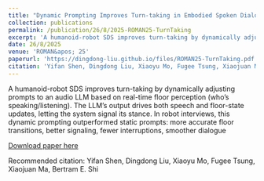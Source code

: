 ```yaml
---
title: "Dynamic Prompting Improves Turn-taking in Embodied Spoken Dialogue Systems"
collection: publications
permalink: /publication/26/8/2025-ROMAN25-TurnTaking
excerpt: 'A humanoid-robot SDS improves turn-taking by dynamically adjusting prompts to an audio LLM based on real-time floor perception (who’s speaking/listening). The LLM’s output drives both speech and floor-state updates, letting the system signal its stance. In robot interviews, this dynamic prompting outperformed static prompts: more accurate floor transitions, better signaling, fewer interruptions, smoother dialogue'
date: 26/8/2025
venue: 'ROMAN&apos; 25'
paperurl: 'https://dingdong-liu.github.io/files/ROMAN25-TurnTaking.pdf'
citation: 'Yifan Shen, Dingdong Liu, Xiaoyu Mo, Fugee Tsung, Xiaojuan Ma, Bertram E. Shi'
---
```

A humanoid-robot SDS improves turn-taking by dynamically adjusting prompts to an audio LLM based on real-time floor perception (who’s speaking/listening). The LLM’s output drives both speech and floor-state updates, letting the system signal its stance. In robot interviews, this dynamic prompting outperformed static prompts: more accurate floor transitions, better signaling, fewer interruptions, smoother dialogue

[Download paper here](https://dingdong-liu.github.io/files/ROMAN25-TurnTaking.pdf)

Recommended citation: Yifan Shen, Dingdong Liu, Xiaoyu Mo, Fugee Tsung, Xiaojuan Ma, Bertram E. Shi